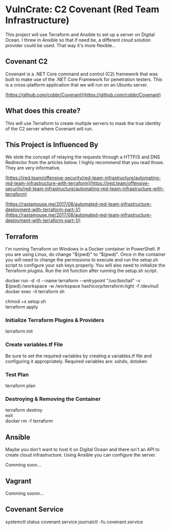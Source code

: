 
# VulnCrate: C2 Covenant (Red Team Infrastructure)
This project will use Terraform and Ansible to set up a server on Digital Ocean. I threw in Ansible so that if need be, a different cloud solution provider could be used. That way it's more flexible...

## Covenant C2
Covenant is a .NET Core command and control (C2) framework that was built to make use of the .NET Core Framework for penetration testers. This is a cross-platform application that we will run on an Ubuntu server.

[https://github.com/cobbr/Covenant](https://github.com/cobbr/Covenant)
 
## What does this create?
This will use Terraform to create multiple servers to mask the true identity of the C2 server where Covenant will run.

## This Project is Influenced By
We stole the concept of relaying the requests through a HTTP/S and DNS Redirector from the articles below. I highly recommend that you read those. They are very informative.

[https://ired.team/offensive-security/red-team-infrastructure/automating-red-team-infrastructure-with-terraform](https://ired.team/offensive-security/red-team-infrastructure/automating-red-team-infrastructure-with-terraform)  

[https://rastamouse.me/2017/08/automated-red-team-infrastructure-deployment-with-terraform-part-1/](https://rastamouse.me/2017/08/automated-red-team-infrastructure-deployment-with-terraform-part-1/)

## Terraform
I'm running Terraform on Windows in a Docker container in PowerShell. If you are using Linux, do change "${pwd}" to "$(pwd)". Once in the container you will need to change the permissions to execute and run the setup.sh script to configure your ssh keys properly. You will also need to initialize the Terraform plugins. Run the init function after running the setup.sh script.

docker run -d -it --name terraform --entrypoint "/usr/bin/tail" -v ${pwd}:/workspace -w /workspace hashicorp/terraform:light -f /dev/null  
docker exec -it terraform sh

chmod +x setup.sh  
terraform apply  

### Initialize Terraform Plugins & Providers
terraform init

### Create variables.tf File
Be sure to set the required variables by creating a variables.tf file and configuring it appropriately.
Required variables are: sshdo, dotoken

### Test Plan
terraform plan

### Destroying & Removing the Container
terraform destroy  
exit  
docker rm -f terraform  

## Ansible
Maybe you don't want to host it on Digital Ocean and there isn't an API to create cloud infrastructure. Using Ansible you can configure the server.  

Comming soon...

## Vagrant
Comming soonn...

## Covenant Service
systemctl status covenant.service
journalctl -fu covenant.service